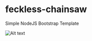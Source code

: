 # feckless-chainsaw
Simple NodeJS Bootstrap Template

![Alt text](http://puu.sh/k5U32/faacfbb013.png?raw=true "Optional Title")
